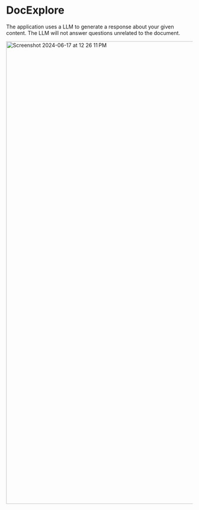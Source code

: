 # DocExplore

The application uses a LLM to generate a response about your given content. The LLM will not answer questions unrelated to the document.

<img width="1251" alt="Screenshot 2024-06-17 at 12 26 11 PM" src="https://github.com/Suhana2424/DocExplore/assets/165405660/2c41365e-8111-4417-8699-80dcfc17a33d">
